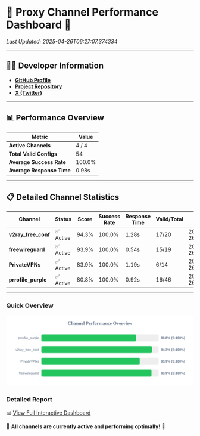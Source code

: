 # 🌟 Proxy Channel Performance Dashboard 🌟

_Last Updated: 2025-04-26T06:27:07.374334_

---

## 👩‍💻 Developer Information

- **[GitHub Profile](https://github.com/4n0nymou3)**  
- **[Project Repository](https://github.com/4n0nymou3/multi-proxy-config-fetcher)**  
- **[X (Twitter)](https://x.com/4n0nymou3)**  

---

## 📊 Performance Overview

| Metric                | Value       |
|-----------------------|-------------|
| **Active Channels**   | 4 / 4       |
| **Total Valid Configs** | 54          |
| **Average Success Rate** | 100.0%      |
| **Average Response Time** | 0.98s       |

---

## 📋 Detailed Channel Statistics

| Channel          | Status     | Score  | Success Rate | Response Time | Valid/Total | Last Success               |
|------------------|------------|--------|--------------|---------------|-------------|----------------------------|
| **v2ray_free_conf**  | ✅ Active  | 94.3%  | 100.0% | 1.28s         | 17/20       | 2025-04-26T06:27:05.566120 |
| **freewireguard**  | ✅ Active  | 93.9%  | 100.0% | 0.54s         | 15/19       | 2025-04-26T06:27:07.372586 |
| **PrivateVPNs**  | ✅ Active  | 83.9%  | 100.0% | 1.19s         | 6/14       | 2025-04-26T06:27:06.801150 |
| **prrofile_purple**  | ✅ Active  | 80.8%  | 100.0% | 0.92s         | 16/46       | 2025-04-26T06:27:04.254271 |

---

### Quick Overview
<div align="center">
  <a href="https://raw.githubusercontent.com/nullluser/NullRepo/refs/heads/main/assets/channel_stats_chart.svg">
    <img src="https://raw.githubusercontent.com/nullluser/NullRepo/refs/heads/main/assets/channel_stats_chart.svg" alt="Source Performance Statistics" width="800">
  </a>
</div>

### Detailed Report
📊 [View Full Interactive Dashboard](https://htmlpreview.github.io/?https://github.com/nullluser/NullRepo/blob/main/assets/performance_report.html)

🎉 **All channels are currently active and performing optimally!** 🎉
